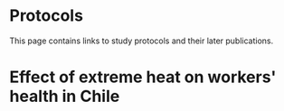 # Protocols

This page contains links to study protocols and their later publications. 

# Effect of extreme heat on workers' health in Chile
